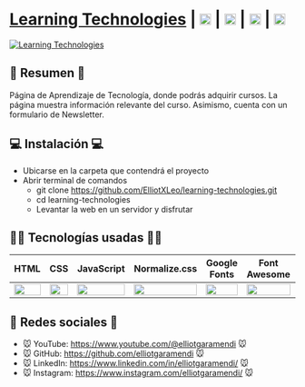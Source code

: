 # [Learning Technologies](https://elliotgaramendi.github.io/learning-technologies/) | [<img src="https://i.postimg.cc/dtPYcvbM/youtube.png" alt="YouTube" height="20px"/>](https://www.youtube.com/@elliotgaramendi) | [<img src="https://i.postimg.cc/5NBMxTJX/github.png" alt="GitHub" height="20px"/>](https://github.com/elliotgaramendi) | [<img src="https://i.postimg.cc/J7BLFtdc/linkedin.png" alt="Linkedin" height="20px"/>](https://www.linkedin.com/in/elliotgaramendi/) | [<img src="https://i.postimg.cc/sfJtqS4W/instagram.png" alt="Instagram" height="20px"/>](https://www.instagram.com/elliotgaramendi/)

[![Learning Technologies](https://i.postimg.cc/1zjwHw20/learning-technologies.png)](https://elliotgaramendi.github.io/learning-technologies)

## 📜 Resumen 📜
Página de Aprendizaje de Tecnología, donde podrás adquirir cursos. La página muestra información relevante del curso. Asimismo, cuenta con un formulario de Newsletter.

## 💻 Instalación 💻
- Ubicarse en la carpeta que contendrá el proyecto
- Abrir terminal de comandos
  - git clone https://github.com/ElliotXLeo/learning-technologies.git
  - cd learning-technologies
  - Levantar la web en un servidor y disfrutar

## 👨‍💻 Tecnologías usadas 👨‍💻
<table>
  <thead>
    <tr>
      <th>HTML</th>
      <th>CSS</th>
      <th>JavaScript</th>
      <th>Normalize.css</th>
      <th>Google Fonts</th>
      <th>Font Awesome</th>
      <th>Formspree</th>
    </tr>
  </thead>
  <tbody>
    <tr>
      <td>
        <img src="https://i.postimg.cc/rF6WrLjr/html.png" width="100%" />
      </td>
      <td>
        <img src="https://i.postimg.cc/mgSDG9F2/css.png" width="100%" />
      </td>
      <td>
        <img src="https://upload.wikimedia.org/wikipedia/commons/thumb/9/99/Unofficial_JavaScript_logo_2.svg/1200px-Unofficial_JavaScript_logo_2.svg.png" width="100%" />
      </td>
      <td>
        <img src="https://necolas.github.io/normalize.css/logo.svg" width="100%" />
      </td>
      <td>
        <img src="https://upload.wikimedia.org/wikipedia/commons/thumb/e/ee/Google_Fonts_logo.svg/2560px-Google_Fonts_logo.svg.png" width="100%" />
      </td>
      <td>
        <img src="https://upload.wikimedia.org/wikipedia/commons/thumb/8/89/Font_Awesome_5_logo_black.svg/1280px-Font_Awesome_5_logo_black.svg.png" width="100%" />
      </td>
      <td>
        <img src="https://uploads-ssl.webflow.com/5ef956a55caef588461ec7cf/5ef956a55caef50ed61ec7e2_formspree-logo-full-horizontal%402x.png" width="100%" />
      </td>
    </tr>
  </tbody>
</table>

## 🤗 Redes sociales 🤗
- 🐭 YouTube: https://www.youtube.com/@elliotgaramendi 🐭
- 🐭 GitHub: https://github.com/elliotgaramendi 🐭
- 🐭 LinkedIn: https://www.linkedin.com/in/elliotgaramendi/ 🐭
- 🐭 Instagram: https://www.instagram.com/elliotgaramendi/ 🐭
